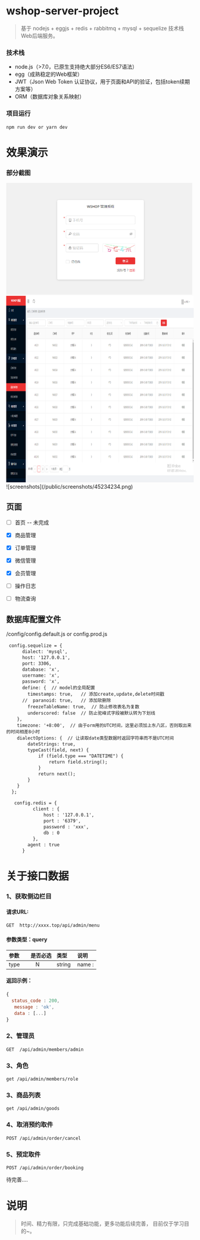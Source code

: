 # wshop-server-project
> 基于 nodejs + eggjs + redis + rabbitmq + mysql + sequelize 技术栈Web后端服务。

### 技术栈

- node.js（>7.0，已原生支持绝大部分ES6/ES7语法）
- egg（成熟稳定的Web框架）
- JWT（Json Web Token 认证协议，用于页面和API的验证，包括token续期方案等）
- ORM（数据库对象关系映射）


### 项目运行

```
npm run dev or yarn dev

```



# 效果演示
### 部分截图
 <img src="https://github.com/weiQing88/wshop/blob/master/public/screenshots/20200106111753.png" width="500" height="300"/> 
 <img src="https://github.com/weiQing88/wshop/blob/master/public/screenshots/45234234.png" width="900" height="500"/> 
 ![screenshots](/public/screenshots/45234234.png)


## 页面
- [ ] 首页 -- 未完成
- [x] 商品管理 
- [x] 订单管理
- [x] 微信管理
- [x] 会员管理
- [ ] 操作日志
- [ ] 物流查询



## 数据库配置文件 
/config/config.default.js or config.prod.js
```
 config.sequelize = {
      dialect: 'mysql',
      host: '127.0.0.1',
      port: 3306,
      database: 'x',
      username: 'x',
      password: 'x',
      define: {  // model的全局配置
        timestamps: true,   // 添加create,update,delete时间戳
      //  paranoid: true,   // 添加软删除
        freezeTableName: true,  // 防止修改表名为复数
        underscored: false  // 防止驼峰式字段被默认转为下划线
    },
    timezone: '+8:00',  // 由于orm用的UTC时间，这里必须加上东八区，否则取出来的时间相差8小时
    dialectOptions: {  // 让读取date类型数据时返回字符串而不是UTC时间
        dateStrings: true,
        typeCast(field, next) {
            if (field.type === "DATETIME") {
                return field.string();
            }
            return next();
        }
    }
  };
```

```
   config.redis = {
          client : {
              host : '127.0.0.1',
              port : '6379',
              password : 'xxx',
              db : 0
          },
        agent : true
      }

```


# 关于接口数据

### 1、获取侧边栏目

#### 请求URL:  
```
GET  http://xxxx.top/api/admin/menu
```

#### 参数类型：query

|参数|是否必选|类型|说明|
|:-----|:-------:|:-----|:-----|
|type      | N      |string  | name :  |

#### 返回示例：
```javascript
{
  status_code : 200,
   message : 'ok',
   data : [...]
}
```


### 2、管理员
```
GET  /api/admin/members/admin
```



### 3、角色
```
get /api/admin/members/role
```


### 3、商品列表
```
get /api/admin/goods
```



### 4、取消预约取件
```
POST /api/admin/order/cancel
```


### 5、预定取件
```
POST /api/admin/order/booking
```

待完善....


# 说明
>  时间、精力有限，只完成基础功能，更多功能后续完善， 目前仅于学习目的~。




